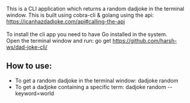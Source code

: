 This is a CLI application which returns a random dadjoke in the terminal window. This is built using cobra-cli & golang using the api: 
https://icanhazdadjoke.com/api#calling-the-api <br><br>
To install the cli app you need to have Go installed in the system.<br>
Open the terminal window and run: go get https://github.com/harsh-ws/dad-joke-cli/ <br>

## How to use:<br>
* To get a random dadjoke in the terminal window: dadjoke random<br>
* To get a dadjoke containing a specific term: dadjoke random --keyword=world<br>
